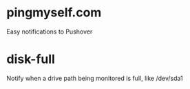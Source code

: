 # pingmyself.com
Easy notifications to Pushover

# disk-full
Notify when a drive path being monitored is full, like /dev/sda1
